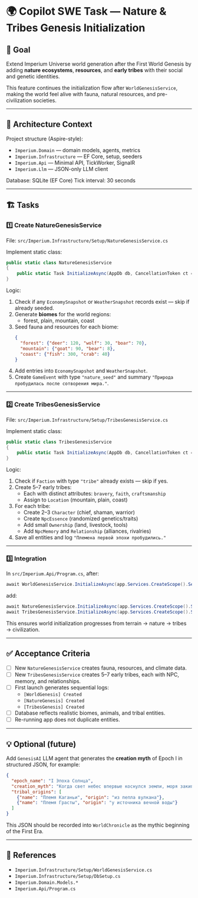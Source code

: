
# 🌍 Copilot SWE Task — Nature & Tribes Genesis Initialization

## 🎯 Goal
Extend Imperium Universe world generation after the First World Genesis by adding **nature ecosystems**, **resources**, and **early tribes** with their social and genetic identities.

This feature continues the initialization flow after `WorldGenesisService`, making the world feel alive with fauna, natural resources, and pre-civilization societies.

---

## 🧩 Architecture Context
Project structure (Aspire-style):
- `Imperium.Domain` — domain models, agents, metrics
- `Imperium.Infrastructure` — EF Core, setup, seeders
- `Imperium.Api` — Minimal API, TickWorker, SignalR
- `Imperium.Llm` — JSON-only LLM client

Database: SQLite (EF Core)
Tick interval: 30 seconds

---

## 🏗️ Tasks

### 1️⃣ Create NatureGenesisService
File: `src/Imperium.Infrastructure/Setup/NatureGenesisService.cs`

Implement static class:
```csharp
public static class NatureGenesisService
{
    public static Task InitializeAsync(AppDb db, CancellationToken ct = default);
}
```

Logic:
1. Check if any `EconomySnapshot` or `WeatherSnapshot` records exist — skip if already seeded.
2. Generate **biomes** for the world regions:
   - forest, plain, mountain, coast
3. Seed fauna and resources for each biome:
   ```json
   {
     "forest": {"deer": 120, "wolf": 30, "boar": 70},
     "mountain": {"goat": 90, "bear": 8},
     "coast": {"fish": 300, "crab": 40}
   }
   ```
4. Add entries into `EconomySnapshot` and `WeatherSnapshot`.
5. Create `GameEvent` with type `"nature_seed"` and summary `"Природа пробудилась после сотворения мира."`.

---

### 2️⃣ Create TribesGenesisService
File: `src/Imperium.Infrastructure/Setup/TribesGenesisService.cs`

Implement static class:
```csharp
public static class TribesGenesisService
{
    public static Task InitializeAsync(AppDb db, CancellationToken ct = default);
}
```

Logic:
1. Check if `Faction` with type `"tribe"` already exists — skip if yes.
2. Create 5–7 early tribes:
   - Each with distinct attributes: `bravery`, `faith`, `craftsmanship`
   - Assign to `Location` (mountain, plain, coast)
3. For each tribe:
   - Create 2–3 `Character` (chief, shaman, warrior)
   - Create `NpcEssence` (randomized genetics/traits)
   - Add small `Ownership` (land, livestock, tools)
   - Add `NpcMemory` and `Relationship` (alliances, rivalries)
4. Save all entities and log `"Племена первой эпохи пробудились."`

---

### 3️⃣ Integration
In `src/Imperium.Api/Program.cs`, after:
```csharp
await WorldGenesisService.InitializeAsync(app.Services.CreateScope().ServiceProvider.GetRequiredService<AppDb>());
```
add:
```csharp
await NatureGenesisService.InitializeAsync(app.Services.CreateScope().ServiceProvider.GetRequiredService<AppDb>());
await TribesGenesisService.InitializeAsync(app.Services.CreateScope().ServiceProvider.GetRequiredService<AppDb>());
```

This ensures world initialization progresses from terrain → nature → tribes → civilization.

---

## ✅ Acceptance Criteria
- [ ] New `NatureGenesisService` creates fauna, resources, and climate data.
- [ ] New `TribesGenesisService` creates 5–7 early tribes, each with NPC, memory, and relationships.
- [ ] First launch generates sequential logs:
  - `[WorldGenesis] Created`
  - `[NatureGenesis] Created`
  - `[TribesGenesis] Created`
- [ ] Database reflects realistic biomes, animals, and tribal entities.
- [ ] Re-running app does not duplicate entities.

---

## 💡 Optional (future)
Add `GenesisAI` LLM agent that generates the **creation myth** of Epoch I in structured JSON, for example:
```json
{
  "epoch_name": "I Эпоха Солнца",
  "creation_myth": "Когда свет небес впервые коснулся земли, моря закипели...",
  "tribal_origins": [
    {"name": "Племя Каганьи", "origin": "из пепла вулкана"},
    {"name": "Племя Грасты", "origin": "у источника вечной воды"}
  ]
}
```
This JSON should be recorded into `WorldChronicle` as the mythic beginning of the First Era.

---

## 🧾 References
- `Imperium.Infrastructure/Setup/WorldGenesisService.cs`
- `Imperium.Infrastructure/Setup/DbSetup.cs`
- `Imperium.Domain.Models.*`
- `Imperium.Api/Program.cs`
